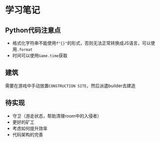 # 学习笔记

## Python代码注意点

* 格式化字符串不能使用`f"{}"`的形式，否则无法正常转换成JS语言，可以使用`.format`
* 时间可以使用`Game.time`获取

## 建筑

需要在游戏中手动放置`CONSTRUCTION SITE`，然后派遣builder去建造

## 待实现

* 守卫（游走状态，帮助清理room中的入侵者）
* 更好的矿工
* 考虑如何提升效率
* 代码架构的完善